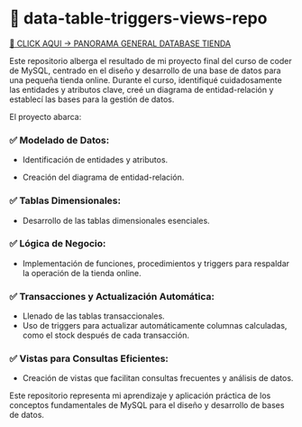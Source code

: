 # 📙 data-table-triggers-views-repo

[🔗 CLICK AQUI -> PANORAMA GENERAL DATABASE TIENDA](https://docs.google.com/spreadsheets/d/e/2PACX-1vR2OlV1l1-nDLOhjQSxX63VqOE4MNZjz4Mlddd09AuZ3lGGyhRu4_z720rBVY365Q/pubhtml#)

Este repositorio alberga el resultado de mi proyecto final del curso de coder de MySQL, centrado en el diseño y desarrollo de una base de datos para una pequeña tienda online. Durante el curso, identifiqué cuidadosamente las entidades y atributos clave, creé un diagrama de entidad-relación y establecí las bases para la gestión de datos.

El proyecto abarca:

### ✅ Modelado de Datos:

* Identificación de entidades y atributos.

* Creación del diagrama de entidad-relación.

### ✅ Tablas Dimensionales:

* Desarrollo de las tablas dimensionales esenciales.

### ✅ Lógica de Negocio:

* Implementación de funciones, procedimientos y triggers para respaldar la operación de la tienda online.

### ✅ Transacciones y Actualización Automática:

* Llenado de las tablas transaccionales.
* Uso de triggers para actualizar automáticamente columnas calculadas, como el stock después de cada transacción.

### ✅ Vistas para Consultas Eficientes:

* Creación de vistas que facilitan consultas frecuentes y análisis de datos.

Este repositorio representa mi aprendizaje y aplicación práctica de los conceptos fundamentales de MySQL para el diseño y desarrollo de bases de datos. 